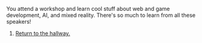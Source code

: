 You attend a workshop and learn cool stuff about web and game development, AI, and mixed reality.
There's so much to learn from all these speakers!

1. [Return to the hallway.](https://github.com/BellaFa/BellaFa.github.io/tree/adventure-test/Start/Right)
